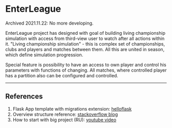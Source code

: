 EnterLeague
===

Archived 2021.11.22: No more developing.

EnterLeague project has designed with goal of building living championship simulation with access from third-view user to watch after all actions within it.
"Living championship simulation" - this is complex set of championships, clubs and players and matches between them. All this are united in season, which define simulation progression. 

Special feature is possibility to have an access to own player and control his parameters with functions of changing. All matches, where controlled player has a partition also can be configured and controlled.

---

## References

1. Flask App template with migrations extension: [helloflask](https://github.com/ryzhovalex/helloflask)
1. Overview structure reference: [stackoverflow blog](https://stackoverflow.blog/2020/04/06/a-practical-guide-to-writing-technical-specs/)
1. How to start with big project (RU): [youtube video](https://www.youtube.com/watch?v=F3STHxfABf4)
